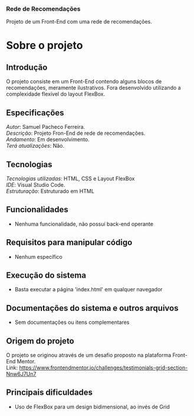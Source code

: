 ### Rede de Recomendações
Projeto de um Front-End com uma rede de recomendações.

# Sobre o projeto

## Introdução
O projeto consiste em um Front-End contendo alguns blocos de recomendações, meramente ilustrativos. Fora desenvolvido utilizando a complexidade flexível do layout FlexBox.

## Especificações
*Autor*: Samuel Pacheco Ferreira.        
*Descrição*: Projeto Fron-End de rede de recomendações.  
*Andamento*: Em desenvolvimento.      
*Terá atualizações*: Não.          

## Tecnologias
*Tecnologias utilizadas*: HTML, CSS e Layout FlexBox      
*IDE*: Visual Studio Code.      
*Estruturação*: Estruturado em HTML   

## Funcionalidades
* Nenhuma funcionalidade, não possuí back-end operante

## Requisitos para manipular código
* Nenhum específico

## Execução do sistema
* Basta executar a página 'index.html' em qualquer navegador

## Documentações do sistema e outros arquivos
* Sem documentações ou itens complementares

## Origem do projeto
O projeto se originou através de um desafio proposto na plataforma Front-End Mentor.  
Link: https://www.frontendmentor.io/challenges/testimonials-grid-section-Nnw6J7Un7
 
## Principais dificuldades
* Uso de FlexBox para um design bidimensional, ao invés de Grid

